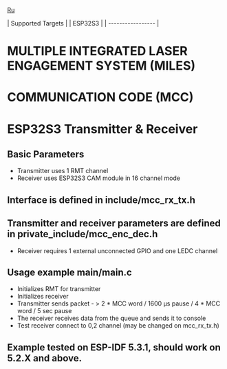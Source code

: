 [Ru](/README-RU.md)

| Supported Targets |
| ESP32S3 |
| ----------------- |

# MULTIPLE INTEGRATED LASER ENGAGEMENT SYSTEM (MILES)
# COMMUNICATION CODE (MCC)
# ESP32S3 Transmitter & Receiver

## Basic Parameters
- Transmitter uses 1 RMT channel
- Receiver uses ESP32S3 CAM module in 16 channel mode
## Interface is defined in include/mcc_rx_tx.h 
## Transmitter and receiver parameters are defined in private_include/mcc_enc_dec.h
- Receiver requires 1 external unconnected GPIO and one LEDC channel
## Usage example main/main.c
- Initializes RMT for transmitter
- Initializes receiver
- Transmitter sends packet - > 2 * MCC word / 1600 µs pause / 4 * MCC word / 5 sec pause
- The receiver receives data from the queue and sends it to console
- Test receiver connect to 0,2 channel (may be changed on mcc_rx_tx.h)

## Example tested on ESP-IDF 5.3.1, should work on 5.2.X and above.